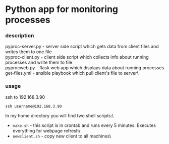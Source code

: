 # Python app for monitoring processes 
### description
pyproc-server.py - server side script which gets data from client files and writes them to one file\
pyproc-client.py - client side script which collects info about running processes and write them to file\
pyprocweb.py - flask web app which displays data about running processes\
get-files.yml - ansible playbook which pull client's file to server\
### usage
ssh to 192.168.3.90
```
ssh username@192.168.3.90
```
In my home directory you will find two shell scripts:\
- `make.sh` - this script is in crontab and runs every 5 minutes. Executes everything for webpage refresh\
- `newclient.sh` - copy new client to all machines\
